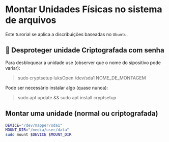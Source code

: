 # Montar Unidades Físicas no sistema de arquivos

Este turorial se aplica a discribuições baseadas no `Ubuntu`.


## 🔐 Desproteger unidade Criptografada com senha

Para desbloquear a unidade use (observer que o nome do sipositivo pode variar):
> sudo cryptsetup luksOpen /dev/sda1 NOME_DE_MONTAGEM

Pode ser necessário instalar algo (quase nunca):
> sudo apt update && sudo apt install cryptsetup


## Montar uma unidade (normal ou criptografada)

```sh
DEVICE="/dev/mapper/sda1"
MOUNT_DIR="/media/user/data"
sudo mount $DEVICE $MOUNT_DIR
```

